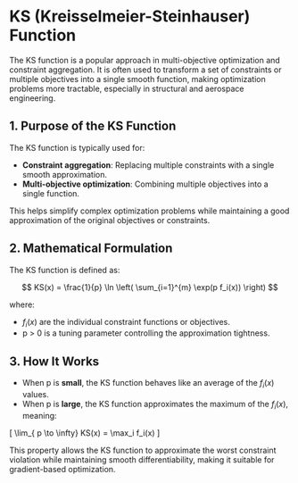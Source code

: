 # KS (Kreisselmeier-Steinhauser) Function

The KS function is a popular approach in multi-objective optimization and constraint aggregation. It is often used to transform a set of constraints or multiple objectives into a single smooth function, making optimization problems more tractable, especially in structural and aerospace engineering.

## 1. Purpose of the KS Function
The KS function is typically used for:
- **Constraint aggregation**: Replacing multiple constraints with a single smooth approximation.
- **Multi-objective optimization**: Combining multiple objectives into a single function.

This helps simplify complex optimization problems while maintaining a good approximation of the original objectives or constraints.

## 2. Mathematical Formulation
The KS function is defined as:

$$
KS(x) = \frac{1}{p} \ln \left( \sum_{i=1}^{m} \exp(p f_i(x)) \right)
$$

where:
-  $f_i(x)$  are the individual constraint functions or objectives.
- p > 0  is a tuning parameter controlling the approximation tightness.

## 3. How It Works
- When p is **small**, the KS function behaves like an average of the  $f_i(x)$ values.
- When p is **large**, the KS function approximates the maximum of the  $f_i(x)$, meaning:

\[
\lim_{ p \to \infty} KS(x) = \max_i f_i(x)
\]

This property allows the KS function to approximate the worst constraint violation while maintaining smooth differentiability, making it suitable for gradient-based optimization.
